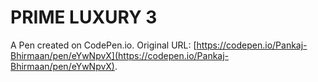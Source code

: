 # PRIME LUXURY 3

A Pen created on CodePen.io. Original URL: [https://codepen.io/Pankaj-Bhirmaan/pen/eYwNpvX](https://codepen.io/Pankaj-Bhirmaan/pen/eYwNpvX).

